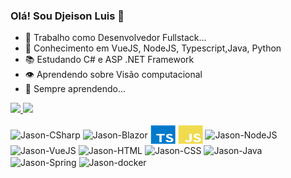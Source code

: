 ### Olá! Sou Djeison Luis 👋
- 🔭 Trabalho como Desenvolvedor Fullstack...
- 🧠 Conhecimento em VueJS, NodeJS, Typescript,Java, Python
- 📚 Estudando C# e ASP .NET Framework
- 👁️ Aprendendo sobre Visão computacional
- 📖 Sempre aprendendo...

<div>
    <a href="https://github.com/JasonLuis">
        <img height="180em"
            src="https://github-readme-stats.vercel.app/api?username=JasonLuis&show_icons=true&theme=vue-dark" />
        <img height="180em"
            src="https://github-readme-stats.vercel.app/api/top-langs/?username=JasonLuis&layout=compact&langs_count=9&theme=vue-dark" />
    </a>
</div>

<div style="display: inline_block"><br>
    <img align="center" alt="Jason-CSharp" height="30" width="40"
        src="https://cdn.jsdelivr.net/gh/devicons/devicon/icons/csharp/csharp-original.svg">
    <img align="center" alt="Jason-Blazor" height="30" width="40"
        src="https://cdn.jsdelivr.net/gh/devicons/devicon/icons/blazor/blazor-original.svg">
    <img align="center" alt="Jason-Ts" height="30" width="40"
        src="https://raw.githubusercontent.com/devicons/devicon/master/icons/typescript/typescript-plain.svg">
    <img align="center" alt="Jason-Js" height="30" width="40"
        src="https://raw.githubusercontent.com/devicons/devicon/master/icons/javascript/javascript-plain.svg">
    <img align="center" alt="Jason-NodeJS" height="30" width="40"
        src="https://cdn.jsdelivr.net/gh/devicons/devicon/icons/nodejs/nodejs-original.svg">
    <img align="center" alt="Jason-VueJS" height="30" width="40"
        src="https://cdn.jsdelivr.net/gh/devicons/devicon/icons/vuejs/vuejs-original.svg">
    <img align="center" alt="Jason-HTML" height="30" width="40"
        src="https://cdn.jsdelivr.net/gh/devicons/devicon/icons/html5/html5-original.svg">
    <img align="center" alt="Jason-CSS" height="30" width="40"
        src="https://cdn.jsdelivr.net/gh/devicons/devicon/icons/css3/css3-original.svg">
    <img align="center" alt="Jason-Java" height="30" width="40"
        src="https://cdn.jsdelivr.net/gh/devicons/devicon/icons/java/java-original.svg">
    <img align="center" alt="Jason-Spring" height="30" width="40"
        src="https://cdn.jsdelivr.net/gh/devicons/devicon/icons/spring/spring-original.svg">
    <!--<img align="center" alt="Jason-Python" height="30" width="40"
        src="https://cdn.jsdelivr.net/gh/devicons/devicon/icons/python/python-original.svg">-->
    <!--<img align="center" alt="Jason-Flutter" height="30" width="40"
        src="https://cdn.jsdelivr.net/gh/devicons/devicon/icons/flutter/flutter-original.svg">-->
    <!--<img align="center" alt="Jason-Kotlin" height="30" width="40"
        src="https://cdn.jsdelivr.net/gh/devicons/devicon/icons/kotlin/kotlin-original.svg">-->
    <!--<img align="center" alt="Jason-Swift" height="30" width="40"
        src="https://cdn.jsdelivr.net/gh/devicons/devicon/icons/swift/swift-original.svg">-->
    <img align="center" alt="Jason-docker" height="40" width="50"
        src="https://cdn.jsdelivr.net/gh/devicons/devicon/icons/docker/docker-original.svg">
</div>
